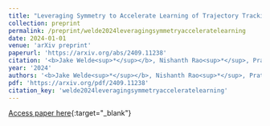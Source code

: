 ```yaml
---
title: "Leveraging Symmetry to Accelerate Learning of Trajectory Tracking Controllers for Free-Flying Robotic Systems"
collection: preprint
permalink: /preprint/welde2024leveragingsymmetryacceleratelearning
date: 2024-01-01
venue: 'arXiv preprint'
paperurl: 'https://arxiv.org/abs/2409.11238'
citation: '<b>Jake Welde<sup>*</sup></b>, Nishanth Rao<sup>*</sup>, Pratik Kunapuli<sup>*</sup>, Dinesh Jayaraman, and Vijay Kumar. &quot;Leveraging Symmetry to Accelerate Learning of Trajectory Tracking Controllers for Free-Flying Robotic Systems.&quot; arXiv preprint, 2024.'
year: '2024'
authors: '<b>Jake Welde<sup>*</sup></b>, Nishanth Rao<sup>*</sup>, Pratik Kunapuli<sup>*</sup>, Dinesh Jayaraman, and Vijay Kumar'
pdf: 'https://arxiv.org/pdf/2409.11238'
citation_key: 'welde2024leveragingsymmetryacceleratelearning'
---
```

[Access paper here](https://arxiv.org/abs/2409.11238){:target="_blank"}
